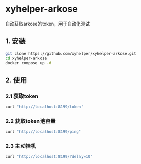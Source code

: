 # xyhelper-arkose

自动获取arkose的token，用于自动化测试

## 1. 安装
```bash
git clone https://github.com/xyhelper/xyhelper-arkose.git
cd xyhelper-arkose
docker compose up -d
```

## 2. 使用

### 2.1 获取token
```bash
curl "http://localhost:8199/token"
```

### 2.2 获取token池容量
```bash
curl "http://localhost:8199/ping"
```

### 2.3 主动挂机
```bash
curl "http://localhost:8199/?delay=10"
```

